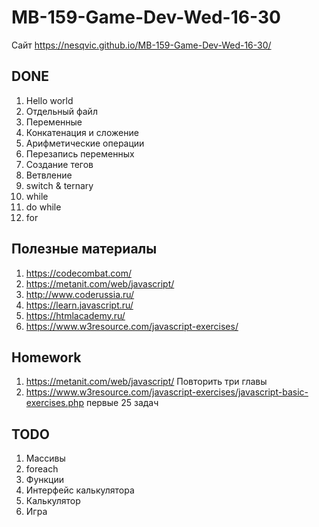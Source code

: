 # MB-159-Game-Dev-Wed-16-30
Сайт https://nesqvic.github.io/MB-159-Game-Dev-Wed-16-30/
## DONE
1. Hello world
1. Отдельный файл
1. Переменные
1. Конкатенация и сложение
1. Арифметические операции
1. Перезапись переменных
1. Создание тегов
1. Ветвление
1. switch & ternary
1. while
1. do while
1. for

## Полезные материалы
1. https://codecombat.com/
1. https://metanit.com/web/javascript/
1. http://www.coderussia.ru/
1. https://learn.javascript.ru/
1. https://htmlacademy.ru/
1. https://www.w3resource.com/javascript-exercises/
  
## Homework
1. https://metanit.com/web/javascript/ Повторить три главы
1. https://www.w3resource.com/javascript-exercises/javascript-basic-exercises.php первые 25 задач
  
## TODO
1. Массивы
1. foreach
1. Функции
1. Интерфейс калькулятора
1. Калькулятор
1. Игра